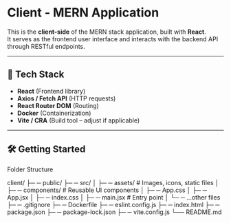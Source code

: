
# Client - MERN Application

This is the **client-side** of the MERN stack application, built with **React**.  
It serves as the frontend user interface and interacts with the backend API through RESTful endpoints.

---

## 🚀 Tech Stack

- **React** (Frontend library)
- **Axios / Fetch API** (HTTP requests)
- **React Router DOM** (Routing)
- **Docker** (Containerization)
- **Vite / CRA** (Build tool – adjust if applicable)

---

## 🛠️ Getting Started

Folder Structure


client/
├─ ─ public/
├─ ─ src/
│   ├─ ─ assets/          # Images, icons, static files
│   ├─ ─ components/      # Reusable UI components
│   ├─ ─ App.css
│   ├─ ─ App.jsx
│   ├─ ─ index.css
│   ├─ ─ main.jsx         # Entry point
│   └─ ─ ...other files
├─ ─ .gitignore
├─ ─ Dockerfile
├─ ─ eslint.config.js
├─ ─ index.html
├─ ─ package.json
├─ ─ package-lock.json
├─ ─ vite.config.js
└── README.md

